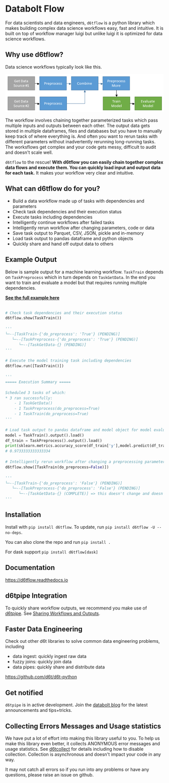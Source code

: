 # Databolt Flow

For data scientists and data engineers, `d6tflow` is a python library which makes building complex data science workflows easy, fast and intuitive. It is built on top of workflow manager luigi but unlike luigi it is optimized for data science workflows.

## Why use d6tflow?

Data science workflows typically look like this.

![Sample Data Workflow](docs/d6tflow-docs-graph.png?raw=true "Sample Data Workflow")

The workflow involves chaining together parameterized tasks which pass multiple inputs and outputs between each other. The output data gets stored in multiple dataframes, files and databases but you have to manually keep track of where everything is. And often you want to rerun tasks with different parameters without inadvertently rerunning long-running tasks. The worksflows get complex and your code gets messy, difficult to audit and doesn't scale well.

`d6tflow` to the rescue! **With d6tflow you can easily chain together complex data flows and execute them. You can quickly load input and output data for each task.** It makes your workflow very clear and intuitive.

## What can d6tflow do for you?

* Build a data workflow made up of tasks with dependencies and parameters
* Check task dependencies and their execution status
* Execute tasks including dependencies
* Intelligently continue workflows after failed tasks
* Intelligently rerun workflow after changing parameters, code or data
* Save task output to Parquet, CSV, JSON, pickle and in-memory
* Load task output to pandas dataframe and python objects
* Quickly share and hand off output data to others

## Example Output

Below is sample output for a machine learning workflow. `TaskTrain` depends on `TaskPreprocess` which in turn depends on `TaskGetData`. In the end you want to train and evaluate a model but that requires running multiple dependencies. 

**[See the full example here](docs/example-ml.md)**

```python

# Check task dependencies and their execution status
d6tflow.show(TaskTrain())

'''
└─--[TaskTrain-{'do_preprocess': 'True'} (PENDING)]
   └─--[TaskPreprocess-{'do_preprocess': 'True'} (PENDING)]
      └─--[TaskGetData-{} (PENDING)]
'''

# Execute the model training task including dependencies
d6tflow.run([TaskTrain()])

'''
===== Execution Summary =====

Scheduled 3 tasks of which:
* 3 ran successfully:
    - 1 TaskGetData()
    - 1 TaskPreprocess(do_preprocess=True)
    - 1 TaskTrain(do_preprocess=True)
'''

# Load task output to pandas dataframe and model object for model evaluation
model = TaskTrain().output().load()
df_train = TaskPreprocess().output().load()
print(sklearn.metrics.accuracy_score(df_train['y'],model.predict(df_train.iloc[:,:-1])))
# 0.9733333333333334

# Intelligently rerun workflow after changing a preprocessing parameter
d6tflow.show([TaskTrain(do_preprocess=False)])

'''
└─--[TaskTrain-{'do_preprocess': 'False'} (PENDING)]
   └─--[TaskPreprocess-{'do_preprocess': 'False'} (PENDING)]
      └─--[TaskGetData-{} (COMPLETE)] => this doesn't change and doesn't need to rerun
'''


```

## Installation


Install with `pip install d6tflow`. To update, run `pip install d6tflow -U --no-deps`.

You can also clone the repo and run `pip install .`

For dask support `pip install d6tflow[dask]`

## Documentation

https://d6tflow.readthedocs.io

## d6tpipe Integration

To quickly share workflow outputs, we recommend you make use of [d6tpipe](https://github.com/d6t/d6tpipe). See [Sharing Workflows and Outputs](https://d6tflow.readthedocs.io/en/latest/collaborate.html).

## Faster Data Engineering

Check out other d6t libraries to solve common data engineering problems, including  
* data ingest: quickly ingest raw data
* fuzzy joins: quickly join data
* data pipes: quickly share and distribute data

https://github.com/d6t/d6t-python

## Get notified

`d6tpipe` is in active development. Join the [databolt blog](http://blog.databolt.tech) for the latest announcements and tips+tricks.

## Collecting Errors Messages and Usage statistics

We have put a lot of effort into making this library useful to you. To help us make this library even better, it collects ANONYMOUS error messages and usage statistics. See [d6tcollect](https://github.com/d6t/d6tcollect) for details including how to disable collection. Collection is asynchronous and doesn't impact your code in any way.

It may not catch all errors so if you run into any problems or have any questions, please raise an issue on github.
